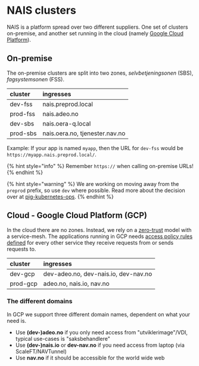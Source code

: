 # NAIS clusters

NAIS is a platform spread over two different suppliers. One set of clusters on-premise, and another set running in the
cloud (namely [Google Cloud Platform](../gcp/README.md)).

## On-premise

The on-premise clusters are split into two zones, _selvbetjeningsonen_ (SBS), _fagsystemsonen_ (FSS).

| cluster | ingresses | 
| :--- | :--- |
| dev-fss | nais.preprod.local |
| prod-fss | nais.adeo.no |
| dev-sbs | nais.oera-q.local |
| prod-sbs | nais.oera.no, tjenester.nav.no |

Example: If your app is named `myapp`, then the URL for `dev-fss` would be `https://myapp.nais.preprod.local/`.

{% hint style="info" %}
Remember `https://` when calling on-premise URLs!
{% endhint %}

{% hint style="warning" %}
We are working on moving away from the `preprod` prefix, so use `dev` where possible. Read more about the decision over
at [pig-kubernetes-ops](https://github.com/navikt/pig/blob/master/kubeops/adr/000-preprod-rename.md).
{% endhint %}

## Cloud - Google Cloud Platform \(GCP\)

In the cloud there are no zones. Instead, we rely on a [zero-trust](https://github.com/navikt/pig/blob/master/kubeops/doc/zero-trust.md) model with a service-mesh.
The applications running in GCP needs [access policy rules defined](../gcp/access-policy.md) for every other service they receive requests from or sends requests to.

| cluster | ingresses |
| :--- | :--- |
| dev-gcp | dev-adeo.no, dev-nais.io, dev-nav.no |
| prod-gcp | adeo.no, nais.io, nav.no|

### The different domains

In GCP we support three different domain names, dependent on what your need is.

* Use **(dev-)adeo.no** if you only need access from "utviklerimage"/VDI, typical use-cases is "saksbehandlere"
* Use **(dev-)nais.io** or **dev-nav.no** if you need access from laptop (via ScaleFT/NAVTunnel)
* Use **nav.no** if it should be accessible for the world wide web

